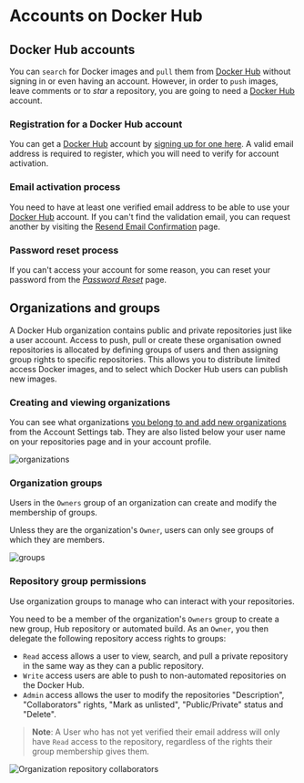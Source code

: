 <!--[metadata]>
+++
title = "Accounts on Docker Hub"
description = "Docker Hub accounts"
keywords = ["Docker, docker, registry, accounts, plans, Dockerfile, Docker Hub, docs,  documentation"]
[menu.main]
parent = "smn_pubhub"
+++
<![end-metadata]-->

# Accounts on Docker Hub

## Docker Hub accounts

You can `search` for Docker images and `pull` them from [Docker
Hub](https://hub.docker.com) without signing in or even having an
account. However, in order to `push` images, leave comments or to *star*
a repository, you are going to need a [Docker
Hub](https://hub.docker.com) account.

### Registration for a Docker Hub account

You can get a [Docker Hub](https://hub.docker.com) account by
[signing up for one here](https://hub.docker.com/account/signup/). A valid
email address is required to register, which you will need to verify for
account activation.

### Email activation process

You need to have at least one verified email address to be able to use your
[Docker Hub](https://hub.docker.com) account. If you can't find the validation email,
you can request another by visiting the [Resend Email Confirmation](
https://hub.docker.com/account/resend-email-confirmation/) page.

### Password reset process

If you can't access your account for some reason, you can reset your password
from the [*Password Reset*](https://hub.docker.com/account/forgot-password/)
page.

## Organizations and groups

A Docker Hub organization contains public and private repositories just like
a user account. Access to push, pull or create these organisation owned repositories
is allocated by defining groups of users and then assigning group rights to
specific repositories. This allows you to distribute limited access
Docker images, and to select which Docker Hub users can publish new images.

### Creating and viewing organizations

You can see what organizations [you belong to and add new organizations](
https://hub.docker.com/account/organizations/) from the Account Settings
tab. They are also listed below your user name on your repositories page
and in your account profile.

![organizations](/docker-hub/hub-images/orgs.png)

### Organization groups

Users in the `Owners` group of an organization can create and modify the
membership of groups.

Unless they are the organization's `Owner`, users can only see groups of which they
are members.

![groups](/docker-hub/hub-images/groups.png)

### Repository group permissions

Use organization groups to manage who can interact with your repositories.

You need to be a member of the organization's `Owners` group to create a new group,
Hub repository or automated build. As an `Owner`, you then delegate the following
repository access rights to groups:

- `Read` access allows a user to view, search, and pull a private repository in the
  same way as they can a public repository.
- `Write` access users are able to push to non-automated repositories on the Docker
  Hub.
- `Admin` access allows the user to modify the repositories "Description", "Collaborators" rights,
  "Mark as unlisted", "Public/Private" status and "Delete".

> **Note**: A User who has not yet verified their email address will only have
> `Read` access to the repository, regardless of the rights their group membership
>  gives them.

![Organization repository collaborators](/docker-hub/hub-images/org-repo-collaborators.png)



